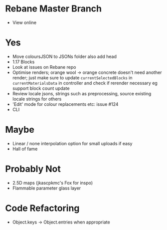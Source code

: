 # Rebane Master Branch

- View online

# Yes

- Move coloursJSON to JSONs folder also add head
- 1.17 Blocks
- Look at issues on Rebane repo
- Optimise renders; orange wool -> orange concrete doesn't need another render; just make sure to update `currentSelectedBlocks` in `currentMaterialsData` in controller and check if rerender necessary eg support block count update
- Review locale jsons, strings such as preprocessing, source existing locale strings for others
- 'Edit' mode for colour replacements etc: issue #124
- CLI

# Maybe
- Linear / none interpolation option for small uploads if easy
- Hall of fame

# Probably Not
- 2.5D maps (jkascpkmc's Fox for inspo)
- Flammable parameter glass layer

# Code Refactoring

- Object.keys -> Object.entries when appropriate
